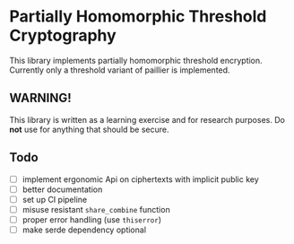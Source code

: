 # Partially Homomorphic Threshold Cryptography
This library implements partially homomorphic threshold encryption. Currently only a  threshold variant of paillier is implemented.

## WARNING!
This library is written as a learning exercise and for research purposes. Do **not** use for anything that should be secure.


## Todo
- [ ] implement ergonomic Api on ciphertexts with implicit public key
- [ ] better documentation
- [ ] set up CI pipeline
- [ ] misuse resistant `share_combine` function
- [ ] proper error handling (use `thiserror`)
- [ ] make serde dependency optional
